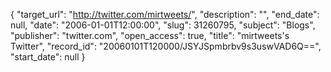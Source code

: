 {
  "target_url": "http://twitter.com/mirtweets/", 
  "description": "", 
  "end_date": null, 
  "date": "2006-01-01T12:00:00", 
  "slug": 31260795, 
  "subject": "Blogs", 
  "publisher": "twitter.com", 
  "open_access": true, 
  "title": "mirtweets's Twitter", 
  "record_id": "20060101T120000/JSYJSpmbrbv9s3uswVAD6Q==", 
  "start_date": null
}


